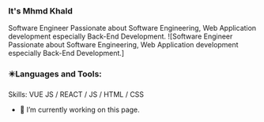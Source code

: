### It's Mhmd Khald
Software Engineer Passionate about Software Engineering, Web Application development especially Back-End Development.
![Software Engineer Passionate about Software Engineering, Web Application development especially Back-End Development.]

### ✴️Languages and Tools:

Skills: VUE JS / REACT / JS / HTML / CSS

- 🔭 I’m currently working on this page. 




